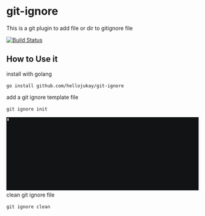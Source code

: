 # git-ignore
This is a git plugin to add file or dir to gitignore file

[![Build Status](https://travis-ci.org/hellojukay/git-ignore.svg?branch=master)](https://travis-ci.org/hellojukay/git-ignore)

## How to Use it
install with golang
```shell
go install github.com/hellojukay/git-ignore
```
add a git ignore template file
```shell
git ignore init
```
![demo](demo.gif)
clean git ignore file
```shell
git ignore clean
```
